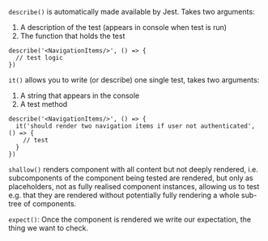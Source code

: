 `describe()` is automatically made available by Jest. Takes two arguments:

1) A description of the test (appears in console when test is run)
2) The function that holds the test

```
describe('<NavigationItems/>', () => {
  // test logic
})
```

`it()` allows you to write (or describe) one single test, takes two arguments:

1) A string that appears in the console
2) A test method

```
describe('<NavigationItems/>', () => {
  it('should render two navigation items if user not authenticated', () => {
    // test
  }
})
```

`shallow()` renders component with all content but not deeply rendered, i.e. subcomponents of the component being tested are rendered, but only as placeholders, not as fully realised component instances, allowing us to test e.g. that they are rendered without potentially fully rendering a whole sub-tree of components.

`expect()`: Once the component is rendered we write our expectation, the thing we want to check.
